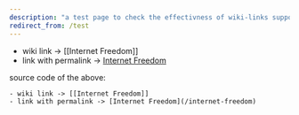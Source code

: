 ```yaml
---
description: "a test page to check the effectivness of wiki-links support"
redirect_from: /test
---
```

- wiki link -> [[Internet Freedom]]
- link with permalink -> [Internet Freedom](/internet-freedom)

source code of the above:   
```
- wiki link -> [[Internet Freedom]]
- link with permalink -> [Internet Freedom](/internet-freedom)
```
